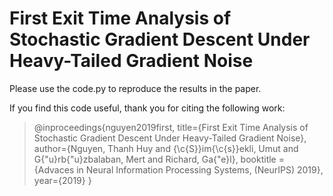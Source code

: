 # First Exit Time Analysis of Stochastic Gradient Descent Under Heavy-Tailed Gradient Noise

Please use the code.py to reproduce the results in the paper. 

If you find this code useful, thank you for citing the following work:


> @inproceedings{nguyen2019first,
  title={First Exit Time Analysis of Stochastic Gradient Descent Under Heavy-Tailed Gradient Noise},
  author={Nguyen, Thanh Huy and {\c{S}}im{\c{s}}ekli, Umut and G{\"u}rb{\"u}zbalaban, Mert and Richard, Ga{\"e}l},
  booktitle = {Advaces in Neural Information Processing Systems, (NeurIPS) 2019}, 
  year={2019}
}

